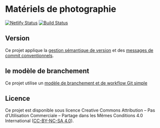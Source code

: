 # Matériels de photographie

[![Netlify Status](https://api.netlify.com/api/v1/badges/54c44f41-0dfe-4c48-83a0-1f8c7313ec2e/deploy-status)](https://app.netlify.com/sites/smur-photography-gear/deploys)
[![Build Status](https://www.travis-ci.org/deild/photography-gear.svg?branch=master)](https://www.travis-ci.org/deild/photography-gear)

## Version

Ce projet applique la [gestion sémantique de version][semver] et des [messages de commit conventionnels][conventionalcommits].

## le modèle de branchement

Ce projet utilise un [modèle de branchement et de workflow Git simple][simplebranchingmodel]

## Licence

Ce projet est disponible sous licence Creative Commons Attribution – Pas d’Utilisation Commerciale –
Partage dans les Mêmes Conditions 4.0 International ([CC-BY-NC-SA 4.0][cc-by-nc-sa 4.0]).

[semver]: https://semver.org/lang/fr/
[cc-by-nc-sa 4.0]: https://creativecommons.org/licenses/by-nc-sa/4.0/legalcode.fr
[conventionalcommits]: https://www.conventionalcommits.org/fr/v1.0.0-beta.4/
[simplebranchingmodel]: https://gist.github.com/deild/05bc4794de1aefc7b50d62ab0a25ef55

